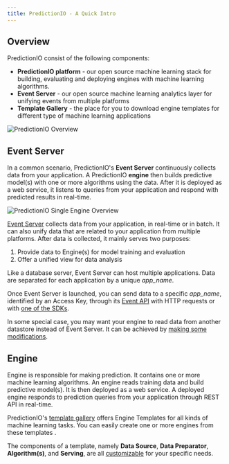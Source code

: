 ```yaml
---
title: PredictionIO - A Quick Intro
---
```


## Overview

PredictionIO consist of the following components:

* **PredictionIO platform** - our open source machine learning stack for building, evaluating and deploying engines with machine learning algorithms.
* **Event Server** - our open source machine learning analytics layer for unifying events from multiple platforms
* **Template Gallery** - the place for you to download engine templates for different type of machine learning applications

![PredictionIO Overview](/images/overview-multiengines.png)

## Event Server

In a common scenario, PredictionIO's **Event Server** continuously collects data from your application.
A PredictionIO **engine** then builds predictive model(s) with one or more algorithms using the data.
After it is deployed as a web service, it listens to queries from your application and respond with predicted results in real-time.

![PredictionIO Single Engine Overview](/images/overview-singleengine.png)


[Event Server](/datacollection/) collects data from your application, in real-time or in batch. It can also unify data that are related to your application from multiple platforms.
After data is collected, it mainly serves two purposes:

1. Provide data to Engine(s) for model training and evaluation
2. Offer a unified view for data analysis

Like a database server, Event Server can host multiple applications. Data are separated for each application by a unique *app_name*.

Once Event Server is launched, you can send data to a specific *app_name*, identified by an Access Key, through its [Event API](/datacollection/eventapi.html) with HTTP requests or with [one of the SDKs](/sdk/).

In some special case, you may want your engine to read data from another datastore instead of Event Server.
It can be achieved by [making some modifications](#).

## Engine

Engine is responsible for making prediction.
It contains one or more machine learning algorithms. An engine reads training data and build predictive model(s).
It is then deployed as a web service. A deployed engine responds to prediction queries from your application through REST API in real-time.

PredictionIO's [template gallery](http://templates.prediction.io/) offers Engine Templates for all kinds of machine learning tasks.
You can easily create one or more engines from these templates .

The components of a template, namely **Data Source**, **Data Preparator**, **Algorithm(s)**, and **Serving**, are all [customizable](/start/customize/) for your specific needs.

